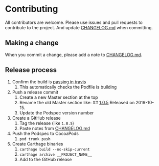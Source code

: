 # Contributing

All contributors are welcome. Please use issues and pull requests to contribute to the project. And update [CHANGELOG.md](CHANGELOG.md) when committing.

## Making a change

When you commit a change, please add a note to [CHANGELOG.md](CHANGELOG.md).

## Release process

1. Confirm the build is [passing in travis](https://travis-ci.org/flukeio/Chartonce)
   1. This automatically checks the Podfile is building
2. Push a release commit
   1. Create a new Master section at the top
   2. Rename the old Master section like:
          ## [1.0.5](https://github.com/flukeio/Chartonce/releases/tag/1.0.5)
          Released on 2019-10-15.
   3. Update the Podspec version number
3. Create a GitHub release
   1. Tag the release (like `1.0.5`)
   2. Paste notes from [CHANGELOG.md](CHANGELOG.md)
3. Push the Podspec to CocoaPods
   1. `pod trunk push`
4. Create Carthage binaries
   1. `carthage build --no-skip-current`
   2. `carthage archive __PROJECT_NAME__`
   3. Add to the GitHub release
